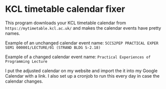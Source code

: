 # KCL timetable calendar fixer

This program downloads your KCL timetable calendar from `https://mytimetable.kcl.ac.uk/` and makes the calendar events have pretty names.

Example of an unchanged calendar event name: `5CCS2PEP PRACTICAL EXPER SEM1 000001/LECTURE/01 (STRAND BLDG S-2.18)`

Example of a changed calendar event name: `Practical Experiences of Programming Lecture`

I put the adjusted calendar on my website and import the it into my Google Calendar with a link. I also set up a cronjob to run this every day in case the calendar changes.
